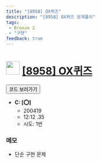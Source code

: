 ```yaml
---
title: "[8958] OX퀴즈"
description: "[8958] OX퀴즈 문제풀이"
tags: 
 - Bronze 2
 - "구현"
feedback: true
---
```

<h1><img src="https://doky.space/assets/icpclev/b2.svg" height="37px"> <a href="http://icpc.me/8958" target="_blank">[8958] OX퀴즈</a></h1>

<a href="https://github.com/DokySp/acmicpc-practice/tree/master/8958"><button class="btn btn-info">코드 보러가기</button></a>

- **C: [:o:]**
  - 200419
  - 12:12 .35
  - 시도: 1번

### 메모
 - 단순 구현 문제

